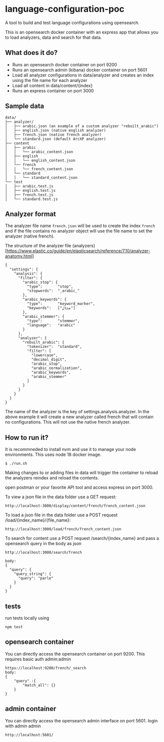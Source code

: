# language-configuration-poc

A tool to build and test language configurations using opensearch.

This is an opensearch docker container with an express app that allows you to load analyzers, data and search for that data.

## What does it do?

- Runs an opensearch docker container on port 9200
- Runs an opensearch admin (kibana) docker container on port 5601
- Load all analyzer configurations in data/analyzer and creates an index using the file name for each analyzer
- Load all content in data/content/{index}
- Runs an express container on port 3000

## Sample data

```
data/
├── analyzer/
│   ├── arabic.json (an example of a custom analyzer "rebuilt_arabic")
│   ├── english.json (native english analyzer)
│   ├── french.json (native french analyzer)
│   └── standard.json (default ArcXP analyzer)
├── content
│   ├── arabic
│   │   └── arabic_content.json
│   ├── english
│   │   └── english_content.json
│   └── french
│   │   └── french_content.json
│   └── standard
│   │   └── standard_content.json
└── test
│   ├── arabic.test.js
│   ├── english.test.js
│   ├── french.test.js
│   └── standard.test.js
```

## Analyzer format

The analyzer file name `french.json` will be used to create the index `french` and if the file contains no analyzer object will use the file name to set the analyzer (native french).

The structure of the analyzer file (analyzers)[https://www.elastic.co/guide/en/elasticsearch/reference/7.10/analyzer-anatomy.html]

```
{
  "settings": {
    "analysis": {
      "filter": {
        "arabic_stop": {
          "type":       "stop",
          "stopwords":  "_arabic_"
        },
        "arabic_keywords": {
          "type":       "keyword_marker",
          "keywords":   ["مثال"]
        },
        "arabic_stemmer": {
          "type":       "stemmer",
          "language":   "arabic"
        }
      },
      "analyzer": {
        "rebuilt_arabic": {
          "tokenizer":  "standard",
          "filter": [
            "lowercase",
            "decimal_digit",
            "arabic_stop",
            "arabic_normalization",
            "arabic_keywords",
            "arabic_stemmer"
          ]
        }
      }
    }
  }
}
```

The name of the analyzer is the key of settings.analysis.analyzer. In the above example it will create a new analyzer called french that will contain no configurations. This will not use the native french analyzer.

## How to run it?

It is recommneded to install nvm and use it to manage your node environments. This uses node 18 docker image.

```
$ ./run.sh
```

Making changes to or adding files in data will trigger the container to reload the analyzers reindex and reload the contents.

open postman or your favorite API tool and access express on port 3000.

To view a json file in the data folder use a GET request:

```
http://localhost:3000/display/content/french/french_content.json
```

To load a json file in the data folder use a POST request /load/{index_name}/{file_name}:

```
http://localhost:3000/load/french/french_content.json
```

To search for content use a POST request /search/{index_name} and pass a opensearch query in the body as json

```
http://localhost:3000/search/french

body:
{
  "query": {
    "query_string": {
      "query": "parle"
    }
  }
}
```

## tests

run tests locally using 

```
npm test
```

## opensearch container

You can directly access the opensearch container on port 9200. This requires basic auth admin:admin

```
https://localhost:9200/french/_search
body:
{
    "query" :{
        "match_all": {}
    }
}
```

## admin container

You can directly access the opensearch admin interface on port 5601. login with admin admin

```
http://localhost:5601/
```
